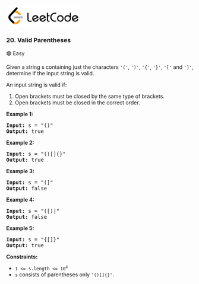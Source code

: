 <a href="https://leetcode.com/problems/valid-parentheses/">
    <img src="/leetcode-logo.png" style="width:200px" alt="LeetCode"/>
</a>

### 20. Valid Parentheses

:green_circle: Easy

Given a string s containing just the characters
`'('`, `')'`, `'{'`, `'}'`, `'['` and `']'`, determine if the input string is
valid.

An input string is valid if:

1. Open brackets must be closed by the same type of brackets.
2. Open brackets must be closed in the correct order.

__Example 1:__
<pre>
<b>Input:</b> s = "()"
<b>Output:</b> true
</pre>

__Example 2:__
<pre>
<b>Input:</b> s = "()[]{}"
<b>Output:</b> true
</pre>

__Example 3:__
<pre>
<b>Input:</b> s = "(]"
<b>Output:</b> false
</pre>

__Example 4:__
<pre>
<b>Input:</b> s = "([)]"
<b>Output:</b> false
</pre>

__Example 5:__
<pre>
<b>Input:</b> s = "{[]}"
<b>Output:</b> true
</pre>

__Constraints:__

* <code>1 <= s.length <= 10<sup>4</sup></code>
* `s` consists of parentheses only `'()[]{}'`.
